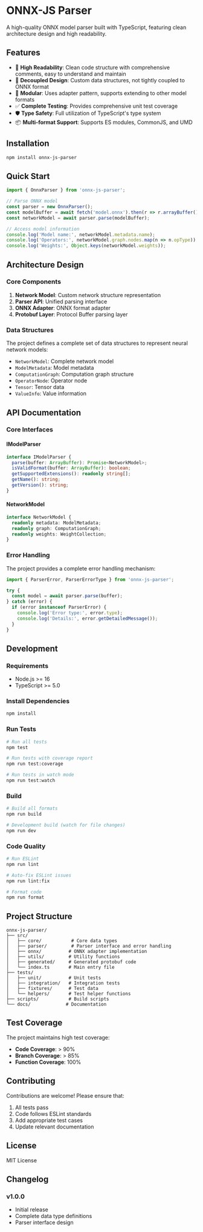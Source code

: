 # ONNX-JS Parser

A high-quality ONNX model parser built with TypeScript, featuring clean architecture design and high readability.

## Features

- 🎯 **High Readability**: Clean code structure with comprehensive comments, easy to understand and maintain
- 🔧 **Decoupled Design**: Custom data structures, not tightly coupled to ONNX format
- 🧩 **Modular**: Uses adapter pattern, supports extending to other model formats
- ✅ **Complete Testing**: Provides comprehensive unit test coverage
- 🛡️ **Type Safety**: Full utilization of TypeScript's type system
- 📦 **Multi-format Support**: Supports ES modules, CommonJS, and UMD

## Installation

```bash
npm install onnx-js-parser
```

## Quick Start

```typescript
import { OnnxParser } from 'onnx-js-parser';

// Parse ONNX model
const parser = new OnnxParser();
const modelBuffer = await fetch('model.onnx').then(r => r.arrayBuffer());
const networkModel = await parser.parse(modelBuffer);

// Access model information
console.log('Model name:', networkModel.metadata.name);
console.log('Operators:', networkModel.graph.nodes.map(n => n.opType));
console.log('Weights:', Object.keys(networkModel.weights));
```

## Architecture Design

### Core Components

1. **Network Model**: Custom network structure representation
2. **Parser API**: Unified parsing interface
3. **ONNX Adapter**: ONNX format adapter
4. **Protobuf Layer**: Protocol Buffer parsing layer

### Data Structures

The project defines a complete set of data structures to represent neural network models:

- `NetworkModel`: Complete network model
- `ModelMetadata`: Model metadata
- `ComputationGraph`: Computation graph structure
- `OperatorNode`: Operator node
- `Tensor`: Tensor data
- `ValueInfo`: Value information

## API Documentation

### Core Interfaces

#### IModelParser

```typescript
interface IModelParser {
  parse(buffer: ArrayBuffer): Promise<NetworkModel>;
  isValidFormat(buffer: ArrayBuffer): boolean;
  getSupportedExtensions(): readonly string[];
  getName(): string;
  getVersion(): string;
}
```

#### NetworkModel

```typescript
interface NetworkModel {
  readonly metadata: ModelMetadata;
  readonly graph: ComputationGraph;
  readonly weights: WeightCollection;
}
```

### Error Handling

The project provides a complete error handling mechanism:

```typescript
import { ParserError, ParserErrorType } from 'onnx-js-parser';

try {
  const model = await parser.parse(buffer);
} catch (error) {
  if (error instanceof ParserError) {
    console.log('Error type:', error.type);
    console.log('Details:', error.getDetailedMessage());
  }
}
```

## Development

### Requirements

- Node.js >= 16
- TypeScript >= 5.0

### Install Dependencies

```bash
npm install
```

### Run Tests

```bash
# Run all tests
npm test

# Run tests with coverage report
npm run test:coverage

# Run tests in watch mode
npm run test:watch
```

### Build

```bash
# Build all formats
npm run build

# Development build (watch for file changes)
npm run dev
```

### Code Quality

```bash
# Run ESLint
npm run lint

# Auto-fix ESLint issues
npm run lint:fix

# Format code
npm run format
```

## Project Structure

```
onnx-js-parser/
├── src/
│   ├── core/           # Core data types
│   ├── parser/         # Parser interface and error handling
│   ├── onnx/          # ONNX adapter implementation
│   ├── utils/         # Utility functions
│   ├── generated/     # Generated protobuf code
│   └── index.ts       # Main entry file
├── tests/
│   ├── unit/          # Unit tests
│   ├── integration/   # Integration tests
│   ├── fixtures/      # Test data
│   └── helpers/       # Test helper functions
├── scripts/           # Build scripts
└── docs/             # Documentation
```

## Test Coverage

The project maintains high test coverage:

- **Code Coverage**: > 90%
- **Branch Coverage**: > 85%
- **Function Coverage**: 100%

## Contributing

Contributions are welcome! Please ensure that:

1. All tests pass
2. Code follows ESLint standards
3. Add appropriate test cases
4. Update relevant documentation

## License

MIT License

## Changelog

### v1.0.0

- Initial release
- Complete data type definitions
- Parser interface design
 